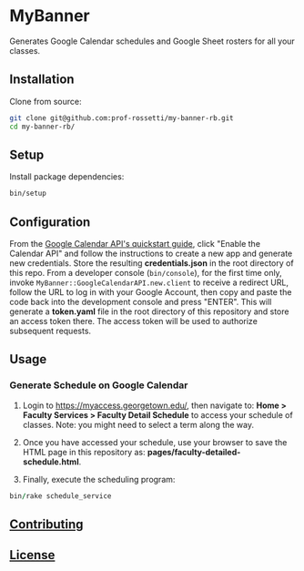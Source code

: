# MyBanner

Generates Google Calendar schedules and Google Sheet rosters for all your classes.

## Installation

Clone from source:

```sh
git clone git@github.com:prof-rossetti/my-banner-rb.git
cd my-banner-rb/
```

## Setup

Install package dependencies:

```sh
bin/setup
```

## Configuration

From the [Google Calendar API's quickstart guide](https://developers.google.com/calendar/quickstart/ruby), click "Enable the Calendar API" and follow the instructions to create a new app and generate new credentials. Store the resulting **credentials.json** in the root directory of this repo. From a developer console (`bin/console`), for the first time only, invoke `MyBanner::GoogleCalendarAPI.new.client` to receive a redirect URL, follow the URL to log in with your Google Account, then copy and paste the code back into the development console and press "ENTER". This will generate a **token.yaml** file in the root directory of this repository and store an access token there. The access token will be used to authorize subsequent requests.

## Usage

### Generate Schedule on Google Calendar

1. Login to https://myaccess.georgetown.edu/, then navigate to: **Home > Faculty Services > Faculty Detail Schedule** to access your schedule of classes. Note: you might need to select a term along the way.

2. Once you have accessed your schedule, use your browser to save the HTML page in this repository as: **pages/faculty-detailed-schedule.html**.

3. Finally, execute the scheduling program:

```rb
bin/rake schedule_service
```

## [Contributing](/CONTRIBUTING.md)

## [License](/LICENSE.md)
